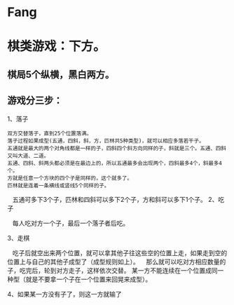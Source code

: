 # Fang
棋类游戏：下方。
=====

棋局5个纵横，黑白两方。
----
游戏分三步：
----
1、落子

    双方交替落子，直到25个位置落满。
    落子过程如果成型(五通，四斜，斜，方，匹林共5种类型)，就可以相应多落若干子。
    五通就是最大的两个对角线都是一样的子，四斜四个斜方向同样的子，斜就是三个。五通、四斜又叫大道、二道。
    五通、四斜、斜两头都必须是在最边上的，所以五通最多会出现两个，四斜最多4个，斜最多4个。
    方就是任意一个方块的四个子是同样的，这个就多了。
    匹林就是连着一条横线或竖线5个同样的子。
    五通可多下3个子，匹林和四斜可以多下2个子，方和斜可以多下1个子。
2、吃子

    每人吃对方一个子，最后一个落子者后吃。

3、走棋

    吃子后就空出来两个位置，就可以拿其他子往这些空的位置上走，如果走到空的位置上与自己的其他子成型了（成型规则如上）。
    那么就可以吃对方相应数量的子，吃完后，轮到对方走子，这样依次交替。
    某一方不能连续在一个位置成同一种型（就是不要拿一个子在一个位置来回晃来成型）。
   
4、如果某一方没有子了，则这一方就输了

